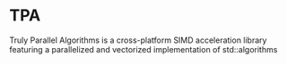 # TPA
Truly Parallel Algorithms is a cross-platform SIMD acceleration library featuring a parallelized and vectorized implementation of std::algorithms 
